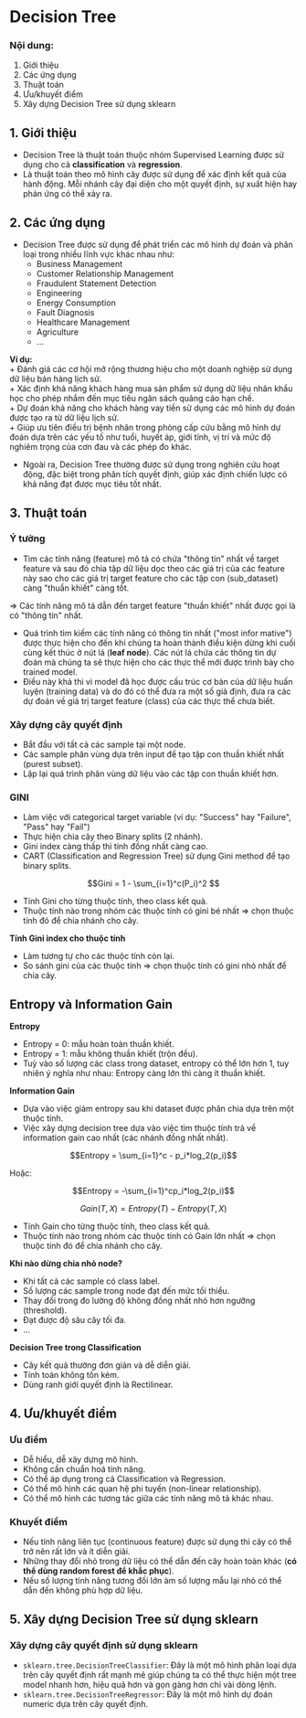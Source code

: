 # Decision Tree

### Nội dung:
1. Giới thiệu
2. Các ứng dụng
3. Thuật toán
4. Ưu/khuyết điểm
5. Xây dựng Decision Tree sử dụng sklearn

## 1. Giới thiệu
+ Decision Tree là thuật toán thuộc nhóm Supervised Learning được sử dụng cho cả **classification** và **regression**.
+ Là thuật toán theo mô hình cây được sử dụng để xác định kết quả của hành động. Mỗi nhánh cây đại diện cho một quyết định, sự xuất hiện hay phản ứng có thể xảy ra.

## 2. Các ứng dụng
+ Decision Tree được sử dụng để phát triển các mô hình dự đoán và phân loại trong nhiều lĩnh vực khác nhau như:
    + Business Management
    + Customer Relationship Management
    + Fraudulent Statement Detection
    + Engineering
    + Energy Consumption
    + Fault Diagnosis
    + Healthcare Management
    + Agriculture
    + ...

**Ví dụ:**  
    + Đánh giá các cơ hội mở rộng thương hiệu cho một doanh nghiệp sử dụng dữ liệu bán hàng lịch sử.  
    + Xác định khả năng khách hàng mua sản phẩm sử dụng dữ liệu nhân khẩu học cho phép nhắm đến mục tiêu ngân sách quảng cáo hạn chế.  
    + Dự đoán khả năng cho khách hàng vay tiền sử dụng các mô hình dự đoán được tạo ra từ dữ liệu lịch sử.  
    + Giúp ưu tiên điều trị bệnh nhân trong phòng cấp cứu bằng mô hình dự đoán dựa trên các yếu tố như tuổi, huyết áp, giới tính, vị trí và mức độ nghiêm trọng của cơn đau và các phép đo khác.

+ Ngoài ra, Decision Tree thường được sử dụng trong nghiên cứu hoạt động, đặc biệt trong phân tích quyết định, giúp xác định chiến lược có khả năng đạt được mục tiêu tốt nhất.

## 3. Thuật toán
### Ý tưởng
+ Tìm các tính năng (feature) mô tả có chứa "thông tin" nhất về target feature và sau đó chia tập dữ liệu dọc theo các giá trị của các feature này sao cho các giá trị target feature cho các tập con (sub_dataset) càng "thuần khiết" càng tốt.

=> Các tính năng mô tả dẫn đến target feature "thuần khiết" nhất được gọi là có "thông tin" nhất.

+ Quá trình tìm kiếm các tính năng có thông tin nhất ("most infor mative") được thực hiện cho đến khi chúng ta hoàn thành điều kiện dừng khi cuối cùng kết thúc ở nút lá (**leaf node**). Các nút lá chứa các thông tin dự đoán mà chúng ta sẽ thực hiện cho các thực thể mới được trình bày cho trained model.
+ Điều này khả thi vì model đã học được cấu trúc cơ bản của dữ liệu huấn luyện (training data) và do đó có thể đưa ra một số giả định, đưa ra các dự đoán về giá trị target feature (class) của các thực thể chưa biết.

### Xây dựng cây quyết định
+ Bắt đầu với tất cả các sample tại một node.
+ Các sample phân vùng dựa trên input để tạo tập con thuần khiết nhất (purest subset).
+ Lặp lại quá trình phân vùng dữ liệu vào các tập con thuần khiết hơn.

### GINI
+ Làm việc với categorical target variable (ví dụ: "Success" hay "Failure", "Pass" hay "Fail")
+ Thực hiện chia cây theo Binary splits (2 nhánh).
+ Gini index càng thấp thì tính đồng nhất càng cao.
+ CART (Classification and Regression Tree) sử dụng Gini method để tạo binary splits.

$$Gini = 1 - \sum_{i=1}^c(P_i)^2 $$

+ Tính Gini cho từng thuộc tính, theo class kết quả.
+ Thuộc tính nào trong nhóm các thuộc tính có gini bé nhất => chọn thuộc tính đó để chia nhánh cho cây.

**Tính Gini index cho thuộc tính**
+ Làm tương tự cho các thuộc tính còn lại.
+ So sánh gini của các thuộc tính => chọn thuộc tính có gini nhỏ nhất để chia cây.

## Entropy và Information Gain
**Entropy**
+ Entropy = 0: mẫu hoàn toàn thuần khiết.
+ Entropy = 1: mẫu không thuần khiết (trộn đều).
+ Tuỳ vào số lượng các class trong dataset, entropy có thể lớn hơn 1, tuy nhiên ý nghĩa như nhau: Entropy càng lớn thì càng ít thuần khiết.

**Information Gain**
+ Dựa vào việc giảm entropy sau khi dataset được phân chia dựa trên một thuộc tính.
+ Việc xây dựng decision tree dựa vào việc tìm thuộc tính trả về information gain cao nhất (các nhánh đồng nhất nhất).

$$Entropy = \sum_{i=1}^c - p_i*log_2(p_i)$$

Hoặc: 

$$Entropy = -\sum_{i=1}^cp_i*log_2(p_i)$$

$$Gain(T, X) = Entropy(T) - Entropy(T, X)$$

+ Tính Gain cho từng thuộc tính, theo class kết quả.
+ Thuộc tính nào trong nhóm các thuộc tính có Gain lớn nhất => chọn thuộc tính đó để chia nhánh cho cây.

**Khi nào dừng chia nhỏ node?**
+ Khi tất cả các sample có class label.
+ Số lượng các sample trong node đạt đến mức tối thiểu.
+ Thay đổi trong đo lường độ không đồng nhất nhỏ hơn ngưỡng (threshold).
+ Đạt được độ sâu cây tối đa.
+ ...

**Decision Tree trong Classification**
+ Cây kết quả thường đơn giản và dễ diễn giải.
+ Tính toán không tốn kém.
+ Dùng ranh giới quyết định là Rectilinear.

## 4. Ưu/khuyết điểm
### Ưu điểm
+ Dễ hiểu, dễ xây dựng mô hình.
+ Không cần chuẩn hoá tính năng.
+ Có thể áp dụng trong cả Classification và Regression.
+ Có thể mô hình các quan hệ phi tuyến (non-linear relationship).
+ Có thể mô hình các tương tác giữa các tính năng mô tả khác nhau.

### Khuyết điểm
+ Nếu tính năng liên tục (continuous feature) được sử dụng thì cây có thể trở nên rất lớn và ít diễn giải.
+ Những thay đổi nhỏ trong dữ liệu có thể dẫn đến cây hoàn toàn khác (**có thể dùng random forest để khắc phục**).
+ Nếu số lượng tính năng tương đối lớn àm số lượng mẫu lại nhỏ có thể dẫn đến không phù hợp dữ liệu.

## 5. Xây dựng Decision Tree sử dụng sklearn
### Xây dựng cây quyết định sử dụng sklearn
+ `sklearn.tree.DecisionTreeClassifier`: Đây là một mô hình phân loại dựa trên cây quyết định rất mạnh mẽ giúp chúng ta có thể thực hiện một tree model nhanh hơn, hiệu quả hơn và gọn gàng hơn chỉ vài dòng lệnh.
+ `sklearn.tree.DecisionTreeRegressor`: Đây là một mô hình dự đoán numeric dựa trên cây quyết định.
